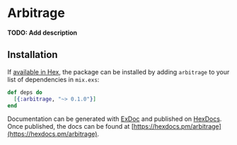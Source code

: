 # Arbitrage

**TODO: Add description**

## Installation

If [available in Hex](https://hex.pm/docs/publish), the package can be installed
by adding `arbitrage` to your list of dependencies in `mix.exs`:

```elixir
def deps do
  [{:arbitrage, "~> 0.1.0"}]
end
```

Documentation can be generated with [ExDoc](https://github.com/elixir-lang/ex_doc)
and published on [HexDocs](https://hexdocs.pm). Once published, the docs can
be found at [https://hexdocs.pm/arbitrage](https://hexdocs.pm/arbitrage).

